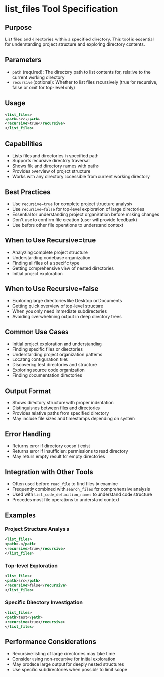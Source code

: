 # list_files Tool Specification

## Purpose
List files and directories within a specified directory. This tool is essential for understanding project structure and exploring directory contents.

## Parameters
- `path` (required): The directory path to list contents for, relative to the current working directory
- `recursive` (optional): Whether to list files recursively (true for recursive, false or omit for top-level only)

## Usage
```xml
<list_files>
<path>src</path>
<recursive>true</recursive>
</list_files>
```

## Capabilities
- Lists files and directories in specified path
- Supports recursive directory traversal
- Shows file and directory names with paths
- Provides overview of project structure
- Works with any directory accessible from current working directory

## Best Practices
- Use `recursive=true` for complete project structure analysis
- Use `recursive=false` for top-level exploration of large directories
- Essential for understanding project organization before making changes
- Don't use to confirm file creation (user will provide feedback)
- Use before other file operations to understand context

## When to Use Recursive=true
- Analyzing complete project structure
- Understanding codebase organization
- Finding all files of a specific type
- Getting comprehensive view of nested directories
- Initial project exploration

## When to Use Recursive=false
- Exploring large directories like Desktop or Documents
- Getting quick overview of top-level structure
- When you only need immediate subdirectories
- Avoiding overwhelming output in deep directory trees

## Common Use Cases
- Initial project exploration and understanding
- Finding specific files or directories
- Understanding project organization patterns
- Locating configuration files
- Discovering test directories and structure
- Exploring source code organization
- Finding documentation directories

## Output Format
- Shows directory structure with proper indentation
- Distinguishes between files and directories
- Provides relative paths from specified directory
- May include file sizes and timestamps depending on system

## Error Handling
- Returns error if directory doesn't exist
- Returns error if insufficient permissions to read directory
- May return empty result for empty directories

## Integration with Other Tools
- Often used before `read_file` to find files to examine
- Frequently combined with `search_files` for comprehensive analysis
- Used with `list_code_definition_names` to understand code structure
- Precedes most file operations to understand context

## Examples

### Project Structure Analysis
```xml
<list_files>
<path>.</path>
<recursive>true</recursive>
</list_files>
```

### Top-level Exploration
```xml
<list_files>
<path>src</path>
<recursive>false</recursive>
</list_files>
```

### Specific Directory Investigation
```xml
<list_files>
<path>test</path>
<recursive>true</recursive>
</list_files>
```

## Performance Considerations
- Recursive listing of large directories may take time
- Consider using non-recursive for initial exploration
- May produce large output for deeply nested structures
- Use specific subdirectories when possible to limit scope

